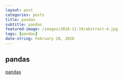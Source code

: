 ```yaml
---
layout: post
categories: posts
title: pandas
subtitle: pandas
featured-image: /images/2016-11-19/abstract-4.jpg
tags: [pandas]
date-string: February 28, 2020
---
```


## pandas

[pandas](https://github.com/liupengzhouyi/liupengzhouyi.github.io/tree/master/file/pandas.pdf)